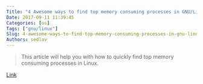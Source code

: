 ```yaml
---
Title: "4 Awesome ways to find top memory consuming processes in GNU/Linux"
Date: 2017-09-11 11:39:45
Categories: [os]
Tags: ["gnu/linux"]
Slug: 4-awesome-ways-to-find-top-memory-consuming-processes-in-gnu-linux
Authors: sedlav
---
```


> This article will help you with how to quickly find top memory consuming processes in Linux.

[Link](https://linuxroutes.com/4-awesome-ways-to-find-top-memory-consuming-processes-in-linux/)
